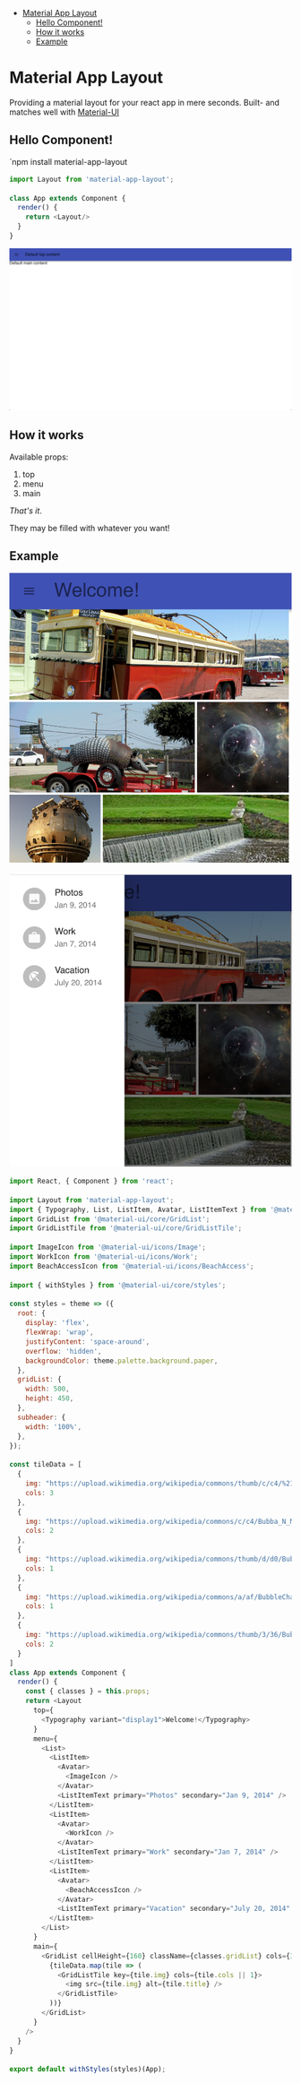 - [Material App Layout](#material-app-layout)
    - [Hello Component!](#hello-component)
    - [How it works](#how-it-works)
    - [Example](#example)

# Material App Layout
Providing a material layout for your react app in mere seconds.
Built- and matches well with [Material-UI](https://material-ui.com/)


## Hello Component!
`npm install material-app-layout
```js 
import Layout from 'material-app-layout'; 

class App extends Component {
  render() {
    return <Layout/>
  }
}
```
![Clean image](./images/clean.png)

## How it works
Available props: 
1. top
2. menu
3. main

_That's it_. 

They may be filled with whatever you want!


## Example

![Content](./images/content.png)

![Clean in menu](./images/content-menu.png)



```js 
import React, { Component } from 'react';

import Layout from 'material-app-layout'; 
import { Typography, List, ListItem, Avatar, ListItemText } from '@material-ui/core';
import GridList from '@material-ui/core/GridList';
import GridListTile from '@material-ui/core/GridListTile';

import ImageIcon from '@material-ui/icons/Image';
import WorkIcon from '@material-ui/icons/Work';
import BeachAccessIcon from '@material-ui/icons/BeachAccess';

import { withStyles } from '@material-ui/core/styles';

const styles = theme => ({
  root: {
    display: 'flex',
    flexWrap: 'wrap',
    justifyContent: 'space-around',
    overflow: 'hidden',
    backgroundColor: theme.palette.background.paper,
  },
  gridList: {
    width: 500,
    height: 450,
  },
  subheader: {
    width: '100%',
  },
});

const tileData = [
  {
    img: "https://upload.wikimedia.org/wikipedia/commons/thumb/c/c4/%21931_Factory_Built._English_Electric._%282%29_%288068911909%29.jpg/1599px-%21931_Factory_Built._English_Electric._%282%29_%288068911909%29.jpg", 
    cols: 3
  }, 
  {
    img: "https://upload.wikimedia.org/wikipedia/commons/c/c4/Bubba_N_Main.jpg", 
    cols: 2
  }, 
  {
    img: "https://upload.wikimedia.org/wikipedia/commons/thumb/d/d0/Bubble_Nebula_%2830847619376%29.jpg/240px-Bubble_Nebula_%2830847619376%29.jpg", 
    cols: 1
  }, 
  {
    img: "https://upload.wikimedia.org/wikipedia/commons/a/af/BubbleChamber-fnal_2.png", 
    cols: 1
  }, 
  {
    img: "https://upload.wikimedia.org/wikipedia/commons/thumb/3/36/Bubbles_-_Studley_Royal_Park_-_North_Yorkshire%2C_England_-_DSC00837.jpg/240px-Bubbles_-_Studley_Royal_Park_-_North_Yorkshire%2C_England_-_DSC00837.jpg", 
    cols: 2
  }
]
class App extends Component {
  render() {
    const { classes } = this.props;
    return <Layout 
      top={
        <Typography variant="display1">Welcome!</Typography>
      }
      menu={
        <List>
          <ListItem>
            <Avatar>
              <ImageIcon />
            </Avatar>
            <ListItemText primary="Photos" secondary="Jan 9, 2014" />
          </ListItem>
          <ListItem>
            <Avatar>
              <WorkIcon />
            </Avatar>
            <ListItemText primary="Work" secondary="Jan 7, 2014" />
          </ListItem>
          <ListItem>
            <Avatar>
              <BeachAccessIcon />
            </Avatar>
            <ListItemText primary="Vacation" secondary="July 20, 2014" />
          </ListItem>
        </List>
      }
      main={
        <GridList cellHeight={160} className={classes.gridList} cols={3}>
          {tileData.map(tile => (
            <GridListTile key={tile.img} cols={tile.cols || 1}>
              <img src={tile.img} alt={tile.title} />
            </GridListTile>
          ))}
        </GridList>
      }
    />
  }
}

export default withStyles(styles)(App);
```